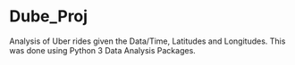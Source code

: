# Dube_Proj
Analysis of Uber rides given the Data/Time, Latitudes and Longitudes.
This was done using Python 3 Data Analysis Packages.
